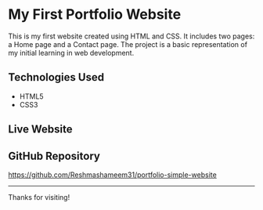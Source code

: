 # My First Portfolio Website

This is my first website created using HTML and CSS. It includes two pages: a Home page and a Contact page. The project is a basic representation of my initial learning in web development.

## Technologies Used

- HTML5  
- CSS3

## Live Website



## GitHub Repository
https://github.com/Reshmashameem31/portfolio-simple-website


---

Thanks for visiting!

